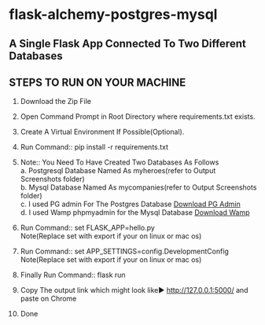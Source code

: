 # flask-alchemy-postgres-mysql
## A Single Flask App Connected To Two Different Databases

## STEPS TO RUN ON YOUR MACHINE

1. Download the Zip File

2. Open Command Prompt in Root Directory where requirements.txt exists.

3. Create A Virtual Environment If Possible(Optional).

4. Run Command:: pip install -r requirements.txt

5. Note:: You Need To Have Created Two Databases As Follows<br>
                a. Postgresql Database Named As myheroes(refer to Output Screenshots folder)<br>
                b. Mysql Database Named As mycompanies(refer to Output Screenshots folder)<br>
                c. I used PG admin For The Postgres Database [Download PG Admin](https://www.pgadmin.org/download/)<br>
                d. I used Wamp phpmyadmin for the Mysql Database [Download Wamp](https://www.wampserver.com/en/)<br>

6. Run Command:: set FLASK_APP=hello.py<br>
    Note(Replace set with export if your on linux or mac os)

7. Run Command:: set APP_SETTINGS=config.DevelopmentConfig         
    Note(Replace set with export if your on linux or mac os)

8. Finally Run Command:: flask run
9. Copy The output link which might look like► http://127.0.0.1:5000/ and paste on Chrome
10. Done




